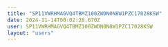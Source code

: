 ```yaml
---
title: "SP11VWRHMAGVQ4TBMZ100ZWDN0N8W1PZC17028KSW"
date: 2024-11-14T00:02:28.670Z
user: SP11VWRHMAGVQ4TBMZ100ZWDN0N8W1PZC17028KSW
layout: "users"
---
```

    